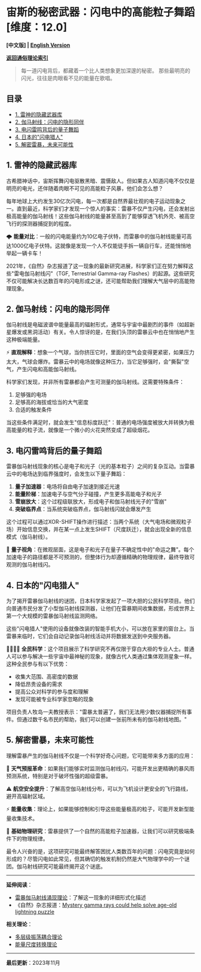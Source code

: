 # 宙斯的秘密武器：闪电中的高能粒子舞蹈 [维度：12.0]

**[中文版] | [English Version](popular_theory_zeus_secret_weapon_en.md)**

**[返回通俗理论索引](../popular_theory.md)**

> 每一道闪电背后，都藏着一个比人类想象更加深邃的秘密。
> 那些最明亮的闪光，往往是肉眼看不见的能量在歌唱。

## 目录
- [1. 雷神的隐藏武器库](#1-雷神的隐藏武器库)
- [2. 伽马射线：闪电的隐形同伴](#2-伽马射线闪电的隐形同伴)
- [3. 电闪雷鸣背后的量子舞蹈](#3-电闪雷鸣背后的量子舞蹈)
- [4. 日本的"闪电猎人"](#4-日本的闪电猎人)
- [5. 解密雷暴，未来可能性](#5-解密雷暴未来可能性)

## 1. 雷神的隐藏武器库

古希腊神话中，宙斯挥舞闪电驱散黑暗、震慑敌人。但如果古人知道闪电不仅仅是明亮的电光，还伴随着肉眼不可见的高能粒子风暴，他们会怎么想？

每年地球上大约发生30亿次闪电，每一次都是自然界最壮观的电子运动现象之一。直到最近，科学家们才发现一个惊人的事实：雷暴不仅产生闪电，还会发射出极高能量的伽马射线！这些伽马射线的能量甚至高到了能够穿透飞机外壳、被高空飞行的探测器捕捉到的程度。

🌩️ **能量对比**：一般的闪电能量约为10亿电子伏特，而雷暴中的伽马射线能量可高达1000亿电子伏特。这就像是发现一个人不仅能徒手拆一辆自行车，还能悄悄地举起一辆卡车！

2021年，《自然》杂志报道了这一现象的最新研究进展，科学家们正在努力解释这些"雷电伽马射线闪"（TGF, Terrestrial Gamma-ray Flashes）的起源。这些研究不仅可能解决长达数百年的闪电形成之谜，还可能帮助我们理解大气层中的高能物理现象。

## 2. 伽马射线：闪电的隐形同伴

伽马射线是电磁波谱中能量最高的辐射形式，通常与宇宙中最剧烈的事件（如超新星爆发或黑洞活动）有关。令人惊讶的是，在我们头顶的雷暴云中也在悄悄地产生这种极端能量。

⚡ **直观解释**：想象一个气球，当你挤压它时，里面的空气会变得更紧密，如果压力太大，气球会爆炸。雷暴云中的电场就像这种压力，当它足够强时，会"撕裂"空气，产生闪电和高能伽马射线。

科学家们发现，并非所有雷暴都会产生可测量的伽马射线。这需要特殊条件：

1. 足够强的电场
2. 足够高的海拔或恰当的大气密度
3. 合适的触发条件

当这些条件满足时，就会发生"信息标度跃迁"：普通的电场强度被放大并转换为极高能量的粒子流，就像是一个微小的火花突然变成了超级烟花。

## 3. 电闪雷鸣背后的量子舞蹈

雷暴伽马射线现象的核心是电子和光子（光的基本粒子）之间的复杂互动。当雷暴云中的电场达到临界强度时，会发生以下量子舞蹈：

1. **量子加速器**：电场将自由电子加速到接近光速
2. **能量阶梯**：加速电子与空气分子碰撞，产生更多高能电子和光子
3. **雪崩放大**：这个过程级联放大，形成电子和伽马射线光子的"雪崩"
4. **突破临界点**：当系统突破临界点，伽马射线闪就会爆发产生

这个过程可以通过XOR-SHIFT操作进行描述：当两个系统（大气电场和微观粒子场）开始信息交换，并在某一点上发生SHIFT（尺度跃迁），就会出现全新的信息模式（伽马射线）。

💫 **量子视角**：在微观层面，这是电子和光子在量子不确定性中的"命运之舞"。每个加速电子的路径都是不可预测的，但整体行为却遵循精确的物理规律，最终导致可观测的伽马射线闪。

## 4. 日本的"闪电猎人"

为了揭开雷暴伽马射线的谜团，日本科学家发起了一项大胆的公民科学项目。他们向普通市民分发了小型伽马射线探测器，让他们在雷暴期间收集数据，形成世界上第一个大规模的雷暴伽马射线监测网络。

这些"闪电猎人"使用的设备就像改装的智能手机大小，可以放在家里的窗台上。当雷暴来临时，它们会自动记录伽马射线活动并将数据发送到中央服务器。

👨‍👩‍👧‍👦 **全民科学**：这个项目展示了科学研究不再仅限于穿白大褂的专业人士。普通人可以参与解决一些宇宙中最神秘的现象，就像古代人类通过集体观测星象一样。这种全民参与有以下优势：

- 收集大范围、高密度的数据
- 降低昂贵设备的需求
- 提高公众对科学的参与度和理解
- 发现可能被专业科学家忽略的现象

项目负责人牧岛一夫教授表示："雷暴太普遍了，我们无法用少数仪器捕捉所有事件。但通过数千名市民的帮助，我们可以创建一张前所未有的伽马射线地图。"

## 5. 解密雷暴，未来可能性

理解雷暴产生的伽马射线不仅是一个科学好奇心问题，它可能带来多方面的应用：

📡 **天气预报革命**：如果我们能够实时监测伽马射线闪，可能开发出更精确的暴风雨预测系统，特别是对于破坏性强的超级雷暴。

⚠️ **航空安全提升**：了解高空伽马射线分布，可以为飞机设计更安全的飞行路线，避开高辐射区域。

⚡ **能量收集**：理论上，如果能够控制和引导这些能量极高的粒子，可能开发新型能量收集技术。

🔬 **基础物理研究**：雷暴提供了一个自然的高能粒子加速器，让我们可以研究极端条件下的物理规律。

最令人兴奋的是，这项研究可能最终解答困扰人类数百年的问题：闪电究竟是如何形成的？尽管闪电如此常见，但其确切的触发机制仍然是大气物理学中的一个谜团。伽马射线研究可能最终揭开这个谜底。

---

**延伸阅读**：
- [雷暴伽马射线涌现理论](../formal_theory/formal_theory_lightning_gamma_emergence.md)：了解这一现象的详细形式化描述
- 《自然》杂志报道：[Mystery gamma rays could help solve age-old lightning puzzle](https://www.nature.com/articles/d41586-021-00395-3)

**相关理论**：
- [多层级振荡耦合理论](../formal_theory/formal_theory_multilevel_oscillation_coupling.md)
- [能量尺度转换理论](../formal_theory/formal_theory_energy_scale_conversion.md)

---

**最后更新**：2023年11月 